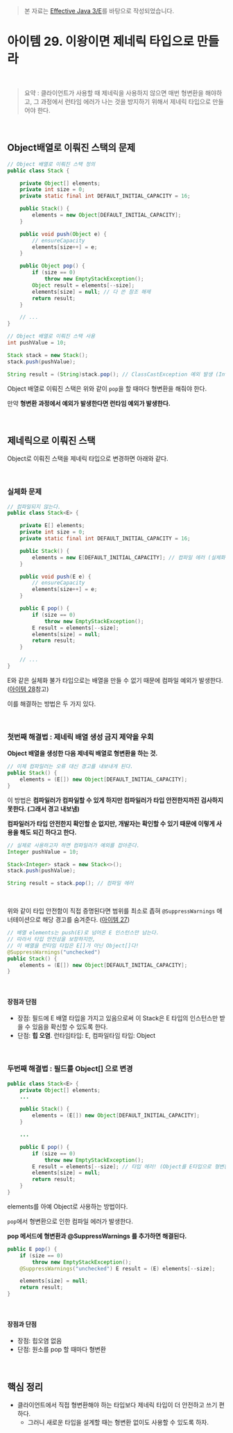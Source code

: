 > 본 자료는 [Effective Java 3/E]()를 바탕으로 작성되었습니다.

# 아이템 29. 이왕이면 제네릭 타입으로 만들라

<br>

> 요약 : 클라이언트가 사용할 때 제네릭을 사용하지 않으면 매번 형변환을 해야하고, 그 과정에서 런타임 에러가 나는 것을 방지하기 위해서 제네릭 타입으로 만들어야 한다.

<br>

## Object배열로 이뤄진 스택의 문제
```java
// Object 배열로 이뤄진 스택 정의
public class Stack {

    private Object[] elements;
    private int size = 0;
    private static final int DEFAULT_INITIAL_CAPACITY = 16;

    public Stack() {
        elements = new Object[DEFAULT_INITIAL_CAPACITY];
    }

    public void push(Object e) {
        // ensureCapacity
        elements[size++] = e;
    }

    public Object pop() {
        if (size == 0)
            throw new EmptyStackException();
        Object result = elements[--size];
        elements[size] = null; // 다 쓴 참조 해제
        return result;
    }

    // ...
}

// Object 배열로 이뤄진 스택 사용
int pushValue = 10;

Stack stack = new Stack();
stack.push(pushValue);

String result = (String)stack.pop(); // ClassCastException 예외 발생 (Integer -> String 형변환 예외)
```
Object 배열로 이뤄진 스택은 위와 같이 `pop`을 할 때마다 형변환을 해줘야 한다.

만약 **형변환 과정에서 예외가 발생한다면 런타임 예외가 발생한다.**

<br>

## 제네릭으로 이뤄진 스택
Object로 이뤄진 스택을 제네릭 타입으로 변경하면 아래와 같다.

<br>

### 실체화 문제
```java
// 컴파일되지 않는다.
public class Stack<E> {

    private E[] elements;
    private int size = 0;
    private static final int DEFAULT_INITIAL_CAPACITY = 16;

    public Stack() {
        elements = new E[DEFAULT_INITIAL_CAPACITY]; // 컴파일 에러 (실체화 불가)
    }

    public void push(E e) {
        // ensureCapacity
        elements[size++] = e;
    }

    public E pop() {
        if (size == 0)
            throw new EmptyStackException();
        E result = elements[--size];
        elements[size] = null;
        return result;
    }

    // ...
}
```
E와 같은 실체화 불가 타입으로는 배열을 만들 수 없기 때문에 컴파일 예외가 발생한다. ([아이템 28](./item28.md)참고)

이를 해결하는 방법은 두 가지 있다.

<br>

### 첫번째 해결법 : 제네릭 배열 생성 금지 제약을 우회
**Object 배열을 생성한 다음 제네릭 배열로 형변환을 하는 것.**

```java
// 이제 컴파일러는 오류 대신 경고를 내보내게 된다. 
public Stack() {
    elements = (E[]) new Object[DEFAULT_INITIAL_CAPACITY];
}
```

이 방법은 **컴파일러가 컴파일할 수 있게 하지만 컴파일러가 타입 안전한지까진 검사하지 못한다. (그래서 경고 내보냄)**

**컴파일러가 타입 안전한지 확인할 순 없지만, 개발자는 확인할 수 있기 때문에 이렇게 사용을 해도 되긴 하다고 한다.**

```java
// 실제로 사용하고자 하면 컴파일러가 예외를 잡아준다.
Integer pushValue = 10;

Stack<Integer> stack = new Stack<>();
stack.push(pushValue);

String result = stack.pop(); // 컴파일 에러
```

<br>

위와 같이 타입 안전함이 직접 증명된다면 범위를 최소로 좁혀 `@SuppressWarnings` 애너테이션으로 해당 경고를 숨겨준다. ([아이템 27](./item27.md))
```java
// 배열 elements는 push(E)로 넘어온 E 인스턴스만 남는다.
// 따라서 타입 안전성을 보장하지만,
// 이 배열을 런타임 타입은 E[]가 아닌 Object[]다!
@SuppressWarnings("unchecked")
public Stack() {
    elements = (E[]) new Object[DEFAULT_INITIAL_CAPACITY];
}
```

<br>

#### 장점과 단점
* 장점: 필드에 E 배열 타입을 가지고 있음으로써 이 Stack은 E 타입의 인스턴스만 받을 수 있음을 확신할 수 있도록 한다.
* 단점: **힙 오염**. 런타임타입: E, 컴파일타임 타입: Object


<br>

### 두번째 해결법 : 필드를 Object[] 으로 변경
```java
public class Stack<E> {
    private Object[] elements;
    ...

    public Stack() {
        elements = (E[]) new Object[DEFAULT_INITIAL_CAPACITY];
    }

    ...

    public E pop() {
        if (size == 0)
            throw new EmptyStackException();
        E result = elements[--size]; // 타입 에러! (Object를 E타입으로 형변환해줘야 한다.)
        elements[size] = null;
        return result;
    }
} 
```
elements를 아예 Object로 사용하는 방법이다.

`pop`에서 형변환으로 인한 컴파일 에러가 발생한다.

**pop 메서드에 형변환과 @SuppressWarnings 를 추가하면 해결된다.**

```java
public E pop() {
    if (size == 0)
        throw new EmptyStackException();
    @SuppressWarnings("unchecked") E result = (E) elements[--size];

    elements[size] = null;
    return result;
}
```

<br>

#### 장점과 단점
* 장점: 힙오염 없음
* 단점: 원소를 pop 할 때마다 형변환


<br>

## 핵심 정리
* 클라이언트에서 직접 형변환해야 하는 타입보다 제네릭 타입이 더 안전하고 쓰기 편하다.
  * 그러니 새로운 타입을 설계할 때는 형변환 없이도 사용할 수 있도록 하자.